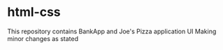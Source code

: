 # html-css
This repository contains BankApp and Joe's Pizza application UI
Making minor changes as stated